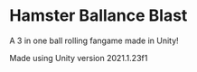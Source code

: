# Hamster Ballance Blast
 A 3 in one ball rolling fangame made in Unity!

Made using Unity version 2021.1.23f1

